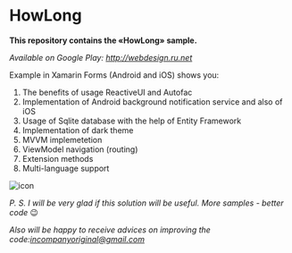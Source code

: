 # HowLong
**This repository contains the «HowLong» sample.**


_Available on Google Play: http://webdesign.ru.net_



Example in Xamarin Forms (Android and iOS) shows you:

1.	The benefits of usage ReactiveUI and Autofac
2.	Implementation of Android background notification service and also of iOS
3.	Usage of Sqlite database with the help of Entity Framework
4.	Implementation of dark theme
5.	MVVM implemetetion
6.	ViewModel navigation (routing)
7.  Extension methods
8.  Multi-language support

![icon](https://github.com/mak100un/HowLong/blob/master/Images/squareIcon.png)

_P. S. I will be very glad if this solution will be useful. More samples - better code_ 😉

_Also will be happy to receive advices on improving the code:<incompanyoriginal@gmail.com>_



